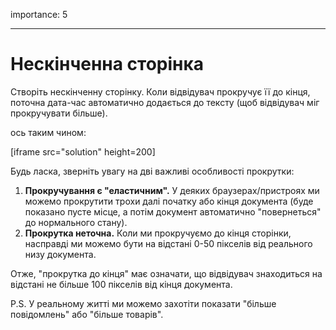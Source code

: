 importance: 5

---

# Нескінченна сторінка

Створіть нескінченну сторінку. Коли відвідувач прокручує її до кінця, поточна дата-час автоматично додається до тексту (щоб відвідувач міг прокручувати більше).

ось таким чином:

[iframe src="solution" height=200]

Будь ласка, зверніть увагу на дві важливі особливості прокрутки:

1. **Прокручування є "еластичним".** У деяких браузерах/пристроях ми можемо прокрутити трохи далі початку або кінця документа (буде показано пусте місце, а потім документ автоматично "повернеться" до нормального стану).
2. **Прокрутка неточна.** Коли ми прокручуємо до кінця сторінки, насправді ми можемо бути на відстані 0-50 пікселів від реального низу документа.

Отже, "прокрутка до кінця" має означати, що відвідувач знаходиться на відстані не більше 100 пікселів від кінця документа.

P.S. У реальному житті ми можемо захотіти показати "більше повідомлень" або "більше товарів".
